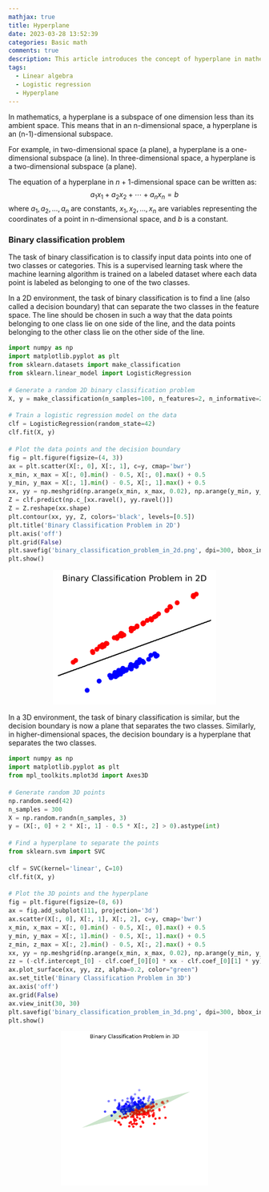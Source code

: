 ```yaml
---
mathjax: true
title: Hyperplane
date: 2023-03-28 13:52:39
categories: Basic math
comments: true
description: This article introduces the concept of hyperplane in mathematics and its application in binary classification problems.
tags: 
  - Linear algebra
  - Logistic regression
  - Hyperplane
---
```


In mathematics, a hyperplane is a subspace of one dimension less than its ambient space. This means that in an n-dimensional space, a hyperplane is an (n-1)-dimensional subspace.

For example, in two-dimensional space (a plane), a hyperplane is a one-dimensional subspace (a line). In three-dimensional space, a hyperplane is a two-dimensional subspace (a plane).

The equation of a hyperplane in $n+1$-dimensional space can be written as:
$$
\begin{equation}
a_1 x_1+a_2 x_2+\cdots+a_n x_n=b
\end{equation}
$$
where $a_1, a_2, \ldots, a_n$ are constants, $x_1, x_2, \ldots, x_n$ are variables representing the coordinates of a point in n-dimensional space, and $b$ is a constant.

### Binary classification problem

The task of binary classification is to classify input data points into one of two classes or categories. This is a supervised learning task where the machine learning algorithm is trained on a labeled dataset where each data point is labeled as belonging to one of the two classes.

In a 2D environment, the task of binary classification is to find a line (also called a decision boundary) that can separate the two classes in the feature space. The line should be chosen in such a way that the data points belonging to one class lie on one side of the line, and the data points belonging to the other class lie on the other side of the line. 

```python
import numpy as np
import matplotlib.pyplot as plt
from sklearn.datasets import make_classification
from sklearn.linear_model import LogisticRegression

# Generate a random 2D binary classification problem
X, y = make_classification(n_samples=100, n_features=2, n_informative=2, n_redundant=0, n_clusters_per_class=1, random_state=42)

# Train a logistic regression model on the data
clf = LogisticRegression(random_state=42)
clf.fit(X, y)

# Plot the data points and the decision boundary
fig = plt.figure(figsize=(4, 3))
ax = plt.scatter(X[:, 0], X[:, 1], c=y, cmap='bwr')
x_min, x_max = X[:, 0].min() - 0.5, X[:, 0].max() + 0.5
y_min, y_max = X[:, 1].min() - 0.5, X[:, 1].max() + 0.5
xx, yy = np.meshgrid(np.arange(x_min, x_max, 0.02), np.arange(y_min, y_max, 0.02))
Z = clf.predict(np.c_[xx.ravel(), yy.ravel()])
Z = Z.reshape(xx.shape)
plt.contour(xx, yy, Z, colors='black', levels=[0.5])
plt.title('Binary Classification Problem in 2D')
plt.axis('off')
plt.grid(False)
plt.savefig('binary_classification_problem_in_2d.png', dpi=300, bbox_inches='tight', pad_inches=0.1)
plt.show()
```

<p align="center">   <img src="Hyperplane/binary_classification_problem_in_2d.png" alt="binary_classification_problem_in_2d" style="zoom: 33%;" /> </p>



In a 3D environment, the task of binary classification is similar, but the decision boundary is now a plane that separates the two classes. Similarly, in higher-dimensional spaces, the decision boundary is a hyperplane that separates the two classes.

```python
import numpy as np
import matplotlib.pyplot as plt
from mpl_toolkits.mplot3d import Axes3D

# Generate random 3D points
np.random.seed(42)
n_samples = 300
X = np.random.randn(n_samples, 3)
y = (X[:, 0] + 2 * X[:, 1] - 0.5 * X[:, 2] > 0).astype(int)

# Find a hyperplane to separate the points
from sklearn.svm import SVC

clf = SVC(kernel='linear', C=10)
clf.fit(X, y)

# Plot the 3D points and the hyperplane
fig = plt.figure(figsize=(8, 6))
ax = fig.add_subplot(111, projection='3d')
ax.scatter(X[:, 0], X[:, 1], X[:, 2], c=y, cmap='bwr')
x_min, x_max = X[:, 0].min() - 0.5, X[:, 0].max() + 0.5
y_min, y_max = X[:, 1].min() - 0.5, X[:, 1].max() + 0.5
z_min, z_max = X[:, 2].min() - 0.5, X[:, 2].max() + 0.5
xx, yy = np.meshgrid(np.arange(x_min, x_max, 0.02), np.arange(y_min, y_max, 0.02))
zz = (-clf.intercept_[0] - clf.coef_[0][0] * xx - clf.coef_[0][1] * yy) / clf.coef_[0][2]
ax.plot_surface(xx, yy, zz, alpha=0.2, color="green")
ax.set_title('Binary Classification Problem in 3D')
ax.axis('off')
ax.grid(False)
ax.view_init(30, 30)
plt.savefig('binary_classification_problem_in_3d.png', dpi=300, bbox_inches='tight', pad_inches=0.1)
plt.show()
```

<p align="center">   <img src="Hyperplane/binary_classification_problem_in_3d.png" alt="binary_classification_problem_in_3d" style="zoom:30%;" />  </p>

